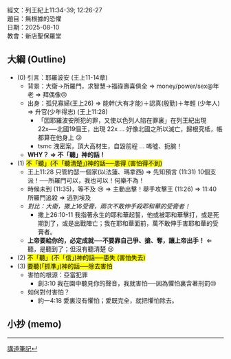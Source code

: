 經文：列王紀上11:34-39; 12:26-27   
題目：無根據的恐懼   
日期：2025-08-10   
教會：新店聖保羅堂   


## 大綱 (Outline)

- (0) 引言：耶羅波安 (王上11-14章)
	- 背景：大衛→所羅門，求智慧→福祿壽喜俱全 ⇒ money/power/sex@年老 ⇒ 拜偶像😢
	- 出身：孤兒寡婦(王上26) ⇒ 能幹(大有才能)＋認真(殷勤)＋年輕 (少年人) ⇒ 升官(少年得志) (王上11:28)
		- 「因耶羅波安所犯的罪，又使以色列人陷在罪裏」在列王紀出現 22x──北國19個王，出現 22x ... 好像北國之所以滅亡，歸根究柢，帳都算在他身上 😢
		- tsmc 洩密案，頂大高材生，自毀前程 ... 唏噓、扼腕！
	- **WHY？ ⇒ 不「聽」神的話！**
- (1) <mark>不「聽」(不「聽清楚」)神的話──患得 (害怕得不到)</mark>
	- 王上11:28 只管約瑟一個家(以法蓮、瑪拿西) ⇒ 先知預言 (11:31) 10個支派！──所羅門可以，我也可以！何樂不為！
	- 時候未到 (11:35)，等不及 😢 ⇒ 主動出擊！舉手攻擊王 (11:26) ⇒ 11:40 所羅門追殺 ⇒ 逃到埃及
	- *對比：大衛，撒上16受膏，兩次不敢伸手殺耶和華的受膏者！*
		- 撒上26:10-11 我指著永生的耶和華起誓，他或被耶和華擊打，或是死期到了，或是出戰陣亡；我在耶和華面前，萬不敢伸手害耶和華的受膏者。
	- **上帝要給你的，必定成就──不要靠自己爭、搶、奪，讓上帝出手！** ⇐ 聽，是聽到了；但沒有聽清楚 😢
- (2) <mark>不「聽」(不「信」)神的話──患失 (害怕失去)</mark>
- (3) <mark>要聽(「抓準」)神的話──除去害怕</mark>
	- 害怕的根源：亞當犯罪
		- 創3:10 我在園中聽見你的聲音，我就害怕──因為懼怕裏含著刑罰😢
	- 如何對付害怕？
		- 約一4:18 愛裏沒有懼怕；愛既完全，就把懼怕除去。
 


## 小抄 (memo)




---


[講道筆記↵](README.md)


